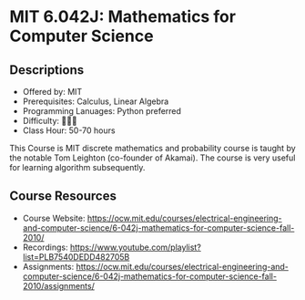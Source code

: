 # MIT 6.042J: Mathematics for Computer Science

## Descriptions

- Offered by: MIT
- Prerequisites: Calculus, Linear Algebra
- Programming Lanuages: Python preferred
- Difficulty: 🌟🌟🌟
- Class Hour: 50-70 hours

This Course is MIT discrete mathematics and probability course is taught by the notable Tom Leighton (co-founder of Akamai). The course is very useful for learning algorithm subsequently.

## Course Resources

- Course Website: <https://ocw.mit.edu/courses/electrical-engineering-and-computer-science/6-042j-mathematics-for-computer-science-fall-2010/>
- Recordings: <https://www.youtube.com/playlist?list=PLB7540DEDD482705B>
- Assignments: <https://ocw.mit.edu/courses/electrical-engineering-and-computer-science/6-042j-mathematics-for-computer-science-fall-2010/assignments/>
